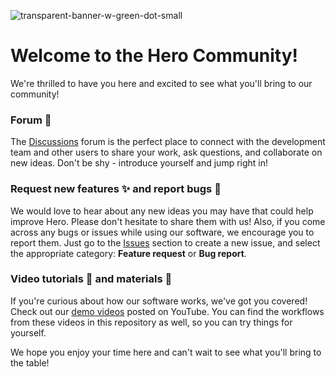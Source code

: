 ![transparent-banner-w-green-dot-small](https://user-images.githubusercontent.com/35365778/234791586-594ee21e-fd85-4cfb-98b5-fe5d9213156b.png)


# Welcome to the Hero Community!

We're thrilled to have you here and excited to see what you'll bring to our community! 

### Forum :scroll:
The [Discussions](https://github.com/HeroImaging/Community/discussions) forum is the perfect place to connect with the development team and other users to share your work, ask questions, and collaborate on new ideas. Don't be shy - introduce yourself and jump right in!

### Request new features :sparkles: and report bugs :bug:
We would love to hear about any new ideas you may have that could help improve Hero. Please don't hesitate to share them with us! Also, if you come across any bugs or issues while using our software, we encourage you to report them. Just go to the [Issues](https://github.com/HeroImaging/Community/issues) section to create a new issue, and select the appropriate category: **Feature request** or **Bug report**. 

### Video tutorials :movie_camera: and materials :file_folder:
If you're curious about how our software works, we've got you covered! Check out our [demo videos](https://www.youtube.com/@HeroImaging) posted on YouTube. You can find the workflows from these videos in this repository as well, so you can try things for yourself. 

We hope you enjoy your time here and can't wait to see what you'll bring to the table!

